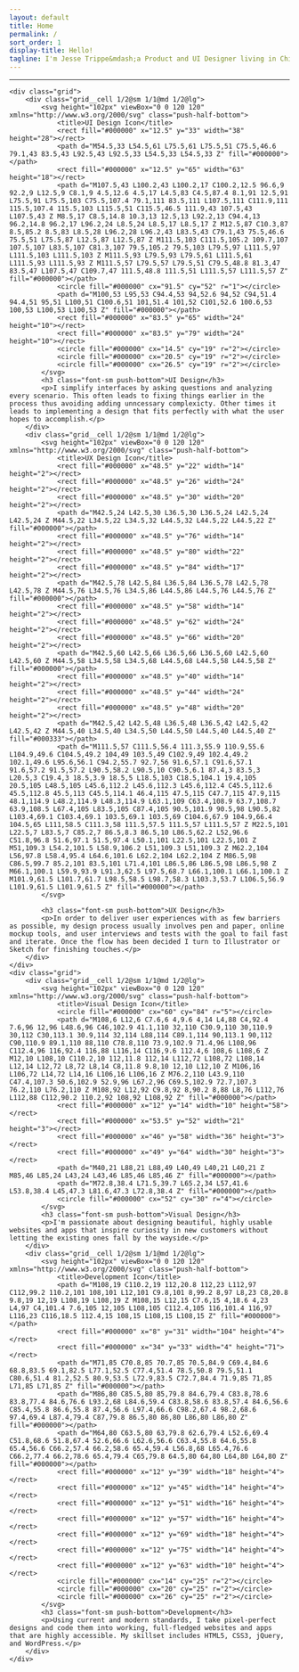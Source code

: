 ```yaml
---
layout: default
title: Home
permalink: /
sort_order: 1
display-title: Hello!
tagline: I'm Jesse Trippe&mdash;a Product and UI Designer living in Chicago, IL, working at Coyote Logistics.
---
```


<hr>

<div class="segment">

    <div class="grid">
        <div class="grid__cell 1/2@sm 1/1@md 1/2@lg">
            <svg height="102px" viewBox="0 0 120 120" xmlns="http://www.w3.org/2000/svg" class="push-half-bottom">
                <title>UI Design Icon</title>
                <rect fill="#000000" x="12.5" y="33" width="38" height="28"></rect>
                <path d="M54.5,33 L54.5,61 L75.5,61 L75.5,51 C75.5,46.6 79.1,43 83.5,43 L92.5,43 L92.5,33 L54.5,33 L54.5,33 Z" fill="#000000"></path>
                <rect fill="#000000" x="12.5" y="65" width="63" height="18"></rect>
                <path d="M107.5,43 L100.2,43 L100.2,17 C100.2,12.5 96.6,9 92.2,9 L12.5,9 C8.1,9 4.5,12.6 4.5,17 L4.5,83 C4.5,87.4 8.1,91 12.5,91 L75.5,91 L75.5,103 C75.5,107.4 79.1,111 83.5,111 L107.5,111 C111.9,111 115.5,107.4 115.5,103 L115.5,51 C115.5,46.5 111.9,43 107.5,43 L107.5,43 Z M8.5,17 C8.5,14.8 10.3,13 12.5,13 L92.2,13 C94.4,13 96.2,14.8 96.2,17 L96.2,24 L8.5,24 L8.5,17 L8.5,17 Z M12.5,87 C10.3,87 8.5,85.2 8.5,83 L8.5,28 L96.2,28 L96.2,43 L83.5,43 C79.1,43 75.5,46.6 75.5,51 L75.5,87 L12.5,87 L12.5,87 Z M111.5,103 C111.5,105.2 109.7,107 107.5,107 L83.5,107 C81.3,107 79.5,105.2 79.5,103 L79.5,97 L111.5,97 L111.5,103 L111.5,103 Z M111.5,93 L79.5,93 L79.5,61 L111.5,61 L111.5,93 L111.5,93 Z M111.5,57 L79.5,57 L79.5,51 C79.5,48.8 81.3,47 83.5,47 L107.5,47 C109.7,47 111.5,48.8 111.5,51 L111.5,57 L111.5,57 Z" fill="#000000"></path>
                <circle fill="#000000" cx="91.5" cy="52" r="1"></circle>
                <path d="M100,53 L95,53 C94.4,53 94,52.6 94,52 C94,51.4 94.4,51 95,51 L100,51 C100.6,51 101,51.4 101,52 C101,52.6 100.6,53 100,53 L100,53 L100,53 Z" fill="#000000"></path>
                <rect fill="#000000" x="83.5" y="65" width="24" height="10"></rect>
                <rect fill="#000000" x="83.5" y="79" width="24" height="10"></rect>
                <circle fill="#000000" cx="14.5" cy="19" r="2"></circle>
                <circle fill="#000000" cx="20.5" cy="19" r="2"></circle>
                <circle fill="#000000" cx="26.5" cy="19" r="2"></circle>
            </svg>
            <h3 class="font-sm push-bottom">UI Design</h3>
            <p>I simplify interfaces by asking questions and analyzing every scenario. This often leads to fixing things earlier in the process thus avoiding adding unncessary complexicty. Other times it leads to implementing a design that fits perfectly with what the user hopes to accomplish.</p>
        </div>
        <div class="grid__cell 1/2@sm 1/1@md 1/2@lg">
            <svg height="102px" viewBox="0 0 120 120" xmlns="http://www.w3.org/2000/svg" class="push-half-bottom">
                <title>UX Design Icon</title>
                <rect fill="#000000" x="48.5" y="22" width="14" height="2"></rect>
                <rect fill="#000000" x="48.5" y="26" width="24" height="2"></rect>
                <rect fill="#000000" x="48.5" y="30" width="20" height="2"></rect>
                <path d="M42.5,24 L42.5,30 L36.5,30 L36.5,24 L42.5,24 L42.5,24 Z M44.5,22 L34.5,22 L34.5,32 L44.5,32 L44.5,22 L44.5,22 Z" fill="#000000"></path>
                <rect fill="#000000" x="48.5" y="76" width="14" height="2"></rect>
                <rect fill="#000000" x="48.5" y="80" width="22" height="2"></rect>
                <rect fill="#000000" x="48.5" y="84" width="17" height="2"></rect>
                <path d="M42.5,78 L42.5,84 L36.5,84 L36.5,78 L42.5,78 L42.5,78 Z M44.5,76 L34.5,76 L34.5,86 L44.5,86 L44.5,76 L44.5,76 Z" fill="#000000"></path>
                <rect fill="#000000" x="48.5" y="58" width="14" height="2"></rect>
                <rect fill="#000000" x="48.5" y="62" width="24" height="2"></rect>
                <rect fill="#000000" x="48.5" y="66" width="20" height="2"></rect>
                <path d="M42.5,60 L42.5,66 L36.5,66 L36.5,60 L42.5,60 L42.5,60 Z M44.5,58 L34.5,58 L34.5,68 L44.5,68 L44.5,58 L44.5,58 Z" fill="#000000"></path>
                <rect fill="#000000" x="48.5" y="40" width="14" height="2"></rect>
                <rect fill="#000000" x="48.5" y="44" width="24" height="2"></rect>
                <rect fill="#000000" x="48.5" y="48" width="20" height="2"></rect>
                <path d="M42.5,42 L42.5,48 L36.5,48 L36.5,42 L42.5,42 L42.5,42 Z M44.5,40 L34.5,40 L34.5,50 L44.5,50 L44.5,40 L44.5,40 Z" fill="#000333"></path>
                <path d="M111.5,57 C111.5,56.4 111.3,55.9 110.9,55.6 L104.9,49.6 C104.5,49.2 104,49 103.5,49 C102.9,49 102.4,49.2 102.1,49.6 L95.6,56.1 C94.2,55.7 92.7,56 91.6,57.1 C91.6,57.1 91.6,57.2 91.5,57.2 L90.5,58.2 L90.5,10 C90.5,6.1 87.4,3 83.5,3 L20.5,3 C19.4,3 18.5,3.9 18.5,5 L18.5,103 C18.5,104.1 19.4,105 20.5,105 L48.5,105 L45.6,112.2 L45.6,112.3 L45.6,112.4 C45.5,112.6 45.5,112.8 45.5,113 C45.5,114.1 46.4,115 47.5,115 C47.7,115 47.9,115 48.1,114.9 L48.2,114.9 L48.3,114.9 L63.1,109 C63.4,108.9 63.7,108.7 63.9,108.5 L67.4,105 L83.5,105 C87.4,105 90.5,101.9 90.5,98 L90.5,82 L103.4,69.1 C103.4,69.1 103.5,69.1 103.5,69 C104.6,67.9 104.9,66.4 104.5,65 L111,58.5 C111.3,58 111.5,57.5 111.5,57 L111.5,57 Z M22.5,101 L22.5,7 L83.5,7 C85.2,7 86.5,8.3 86.5,10 L86.5,62.2 L52,96.6 C51.8,96.8 51.6,97.1 51.5,97.4 L50.1,101 L22.5,101 L22.5,101 Z M51,109.3 L54.2,101.5 L58.9,106.2 L51,109.3 L51,109.3 Z M62.2,104 L56,97.8 L58.4,95.4 L64.6,101.6 L62.2,104 L62.2,104 Z M86.5,98 C86.5,99.7 85.2,101 83.5,101 L71.4,101 L86.5,86 L86.5,98 L86.5,98 Z M66.1,100.1 L59.9,93.9 L91.3,62.5 L97.5,68.7 L66.1,100.1 L66.1,100.1 Z M101.9,61.5 L101.7,61.7 L98.5,58.5 L98.7,58.3 L103.3,53.7 L106.5,56.9 L101.9,61.5 L101.9,61.5 Z" fill="#000000"></path>
            </svg>

            <h3 class="font-sm push-bottom">UX Design</h3>
            <p>In order to deliver user experiences with as few barriers as possible, my design process usually involves pen and paper, online mockup tools, and user interviews and tests with the goal to fail fast and iterate. Once the flow has been decided I turn to Illustrator or Sketch for finishing touches.</p>
        </div>
    </div>
    <div class="grid">
        <div class="grid__cell 1/2@sm 1/1@md 1/2@lg">
            <svg height="102px" viewBox="0 0 120 120" xmlns="http://www.w3.org/2000/svg" class="push-half-bottom">
                <title>Visual Design Icon</title>
                <circle fill="#000000" cx="60" cy="84" r="5"></circle>
                <path d="M108,6 L12,6 C7.6,6 4,9.6 4,14 L4,88 C4,92.4 7.6,96 12,96 L48.6,96 C46,102.9 41.1,110 32,110 C30.9,110 30,110.9 30,112 C30,113.1 30.9,114 32,114 L88,114 C89.1,114 90,113.1 90,112 C90,110.9 89.1,110 88,110 C78.8,110 73.9,102.9 71.4,96 L108,96 C112.4,96 116,92.4 116,88 L116,14 C116,9.6 112.4,6 108,6 L108,6 Z M12,10 L108,10 C110.2,10 112,11.8 112,14 L112,72 L108,72 L108,14 L12,14 L12,72 L8,72 L8,14 C8,11.8 9.8,10 12,10 L12,10 Z M106,16 L106,72 L14,72 L14,16 L106,16 L106,16 Z M76.2,110 L43.9,110 C47.4,107.3 50.6,102.9 52.9,96 L67.2,96 C69.5,102.9 72.7,107.3 76.2,110 L76.2,110 Z M108,92 L12,92 C9.8,92 8,90.2 8,88 L8,76 L112,76 L112,88 C112,90.2 110.2,92 108,92 L108,92 Z" fill="#000000"></path>
                <rect fill="#000000" x="12" y="14" width="10" height="58"></rect>
                <rect fill="#000000" x="53.5" y="52" width="21" height="3"></rect>
                <rect fill="#000000" x="46" y="58" width="36" height="3"></rect>
                <rect fill="#000000" x="49" y="64" width="30" height="3"></rect>
                <path d="M40,21 L88,21 L88,49 L40,49 L40,21 L40,21 Z M85,46 L85,24 L43,24 L43,46 L85,46 L85,46 Z" fill="#000000"></path>
                <path d="M72.8,38.4 L71.5,39.7 L65.2,34 L57,41.6 L53.8,38.4 L45,47.3 L81.6,47.3 L72.8,38.4 Z" fill="#000000"></path>
                <circle fill="#000000" cx="52" cy="30" r="4"></circle>
            </svg>
            <h3 class="font-sm push-bottom">Visual Design</h3>
            <p>I'm passionate about designing beautiful, highly usable websites and apps that inspire curiosity in new customers without letting the existing ones fall by the wayside.</p>
        </div>
        <div class="grid__cell 1/2@sm 1/1@md 1/2@lg">
            <svg height="102px" viewBox="0 0 120 120" xmlns="http://www.w3.org/2000/svg" class="push-half-bottom">
                <title>Development Icon</title>
                <path d="M108,19 C110.2,19 112,20.8 112,23 L112,97 C112,99.2 110.2,101 108,101 L12,101 C9.8,101 8,99.2 8,97 L8,23 C8,20.8 9.8,19 12,19 L108,19 L108,19 Z M108,15 L12,15 C7.6,15 4,18.6 4,23 L4,97 C4,101.4 7.6,105 12,105 L108,105 C112.4,105 116,101.4 116,97 L116,23 C116,18.5 112.4,15 108,15 L108,15 L108,15 Z" fill="#000000"></path>
                <rect fill="#000000" x="8" y="31" width="104" height="4"></rect>
                <rect fill="#000000" x="34" y="33" width="4" height="71"></rect>
                <path d="M71,85 C70.8,85 70.7,85 70.5,84.9 C69.4,84.6 68.8,83.5 69.1,82.5 L77.1,52.5 C77.4,51.4 78.5,50.8 79.5,51.1 C80.6,51.4 81.2,52.5 80.9,53.5 L72.9,83.5 C72.7,84.4 71.9,85 71,85 L71,85 L71,85 Z" fill="#000000"></path>
                <path d="M86,80 C85.5,80 85,79.8 84.6,79.4 C83.8,78.6 83.8,77.4 84.6,76.6 L93.2,68 L84.6,59.4 C83.8,58.6 83.8,57.4 84.6,56.6 C85.4,55.8 86.6,55.8 87.4,56.6 L97.4,66.6 C98.2,67.4 98.2,68.6 97.4,69.4 L87.4,79.4 C87,79.8 86.5,80 86,80 L86,80 L86,80 Z" fill="#000000"></path>
                <path d="M64,80 C63.5,80 63,79.8 62.6,79.4 L52.6,69.4 C51.8,68.6 51.8,67.4 52.6,66.6 L62.6,56.6 C63.4,55.8 64.6,55.8 65.4,56.6 C66.2,57.4 66.2,58.6 65.4,59.4 L56.8,68 L65.4,76.6 C66.2,77.4 66.2,78.6 65.4,79.4 C65,79.8 64.5,80 64,80 L64,80 L64,80 Z" fill="#000000"></path>
                <rect fill="#000000" x="12" y="39" width="18" height="4"></rect>
                <rect fill="#000000" x="12" y="45" width="14" height="4"></rect>
                <rect fill="#000000" x="12" y="51" width="16" height="4"></rect>
                <rect fill="#000000" x="12" y="57" width="16" height="4"></rect>
                <rect fill="#000000" x="12" y="69" width="18" height="4"></rect>
                <rect fill="#000000" x="12" y="75" width="14" height="4"></rect>
                <rect fill="#000000" x="12" y="63" width="10" height="4"></rect>
                <circle fill="#000000" cx="14" cy="25" r="2"></circle>
                <circle fill="#000000" cx="20" cy="25" r="2"></circle>
                <circle fill="#000000" cx="26" cy="25" r="2"></circle>
            </svg>
            <h3 class="font-sm push-bottom">Development</h3>
            <p>Using current and modern standards, I take pixel-perfect designs and code them into working, full-fledged websites and apps that are highly accessible. My skillset includes HTML5, CSS3, jQuery, and WordPress.</p>
        </div>
    </div>
</div>